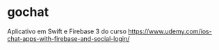 # gochat

Aplicativo em Swift e Firebase 3 do curso https://www.udemy.com/ios-chat-apps-with-firebase-and-social-login/
